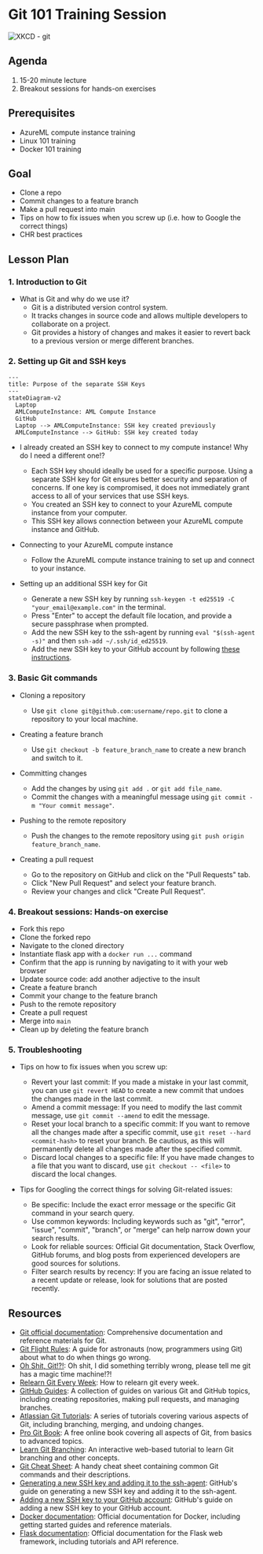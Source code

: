 # Git 101 Training Session

![XKCD - git](https://imgs.xkcd.com/comics/git.png)

## Agenda

1. 15-20 minute lecture
2. Breakout sessions for hands-on exercises

## Prerequisites

- AzureML compute instance training
- Linux 101 training
- Docker 101 training

## Goal

- Clone a repo
- Commit changes to a feature branch
- Make a pull request into main
- Tips on how to fix issues when you screw up (i.e. how to Google the correct things)
- CHR best practices

## Lesson Plan

### 1. Introduction to Git

- What is Git and why do we use it?
  - Git is a distributed version control system.
  - It tracks changes in source code and allows multiple developers to collaborate on a project.
  - Git provides a history of changes and makes it easier to revert back to a previous version or merge different branches.

### 2. Setting up Git and SSH keys

```mermaid
---
title: Purpose of the separate SSH Keys
---
stateDiagram-v2
  Laptop
  AMLComputeInstance: AML Compute Instance
  GitHub
  Laptop --> AMLComputeInstance: SSH key created previously
  AMLComputeInstance --> GitHub: SSH key created today
```

- I already created an SSH key to connect to my compute instance!  Why do I need a different one!?
  - Each SSH key should ideally be used for a specific purpose. Using a separate SSH key for Git ensures better security and separation of concerns. If one key is compromised, it does not immediately grant access to all of your services that use SSH keys.
  - You created an SSH key to connect to your AzureML compute instance from your computer.
  - This SSH key allows connection between your AzureML compute instance and GitHub.

- Connecting to your AzureML compute instance
  - Follow the AzureML compute instance training to set up and connect to your instance.

- Setting up an additional SSH key for Git
  - Generate a new SSH key by running `ssh-keygen -t ed25519 -C "your_email@example.com"` in the terminal.
  - Press "Enter" to accept the default file location, and provide a secure passphrase when prompted.
  - Add the new SSH key to the ssh-agent by running `eval "$(ssh-agent -s)"` and then `ssh-add ~/.ssh/id_ed25519`.
  - Add the new SSH key to your GitHub account by following [these instructions](https://docs.github.com/en/authentication/connecting-to-github-with-ssh/adding-a-new-ssh-key-to-your-github-account).

### 3. Basic Git commands

- Cloning a repository
  - Use `git clone git@github.com:username/repo.git` to clone a repository to your local machine.

- Creating a feature branch
  - Use `git checkout -b feature_branch_name` to create a new branch and switch to it.

- Committing changes
  - Add the changes by using `git add .` or `git add file_name`.
  - Commit the changes with a meaningful message using `git commit -m "Your commit message"`.

- Pushing to the remote repository
  - Push the changes to the remote repository using `git push origin feature_branch_name`.

- Creating a pull request
  - Go to the repository on GitHub and click on the "Pull Requests" tab.
  - Click "New Pull Request" and select your feature branch.
  - Review your changes and click "Create Pull Request".

### 4. Breakout sessions: Hands-on exercise

- Fork this repo
- Clone the forked repo
- Navigate to the cloned directory
- Instantiate flask app with a `docker run ...` command
- Confirm that the app is running by navigating to it with your web browser
- Update source code: add another adjective to the insult
- Create a feature branch
- Commit your change to the feature branch
- Push to the remote repository
- Create a pull request
- Merge into `main`
- Clean up by deleting the feature branch

### 5. Troubleshooting

- Tips on how to fix issues when you screw up:
  - Revert your last commit: If you made a mistake in your last commit, you can use `git revert HEAD` to create a new commit that undoes the changes made in the last commit.
  - Amend a commit message: If you need to modify the last commit message, use `git commit --amend` to edit the message.
  - Reset your local branch to a specific commit: If you want to remove all the changes made after a specific commit, use `git reset --hard <commit-hash>` to reset your branch. Be cautious, as this will permanently delete all changes made after the specified commit.
  - Discard local changes to a specific file: If you have made changes to a file that you want to discard, use `git checkout -- <file>` to discard the local changes.

- Tips for Googling the correct things for solving Git-related issues:
  - Be specific: Include the exact error message or the specific Git command in your search query.
  - Use common keywords: Including keywords such as "git", "error", "issue", "commit", "branch", or "merge" can help narrow down your search results.
  - Look for reliable sources: Official Git documentation, Stack Overflow, GitHub forums, and blog posts from experienced developers are good sources for solutions.
  - Filter search results by recency: If you are facing an issue related to a recent update or release, look for solutions that are posted recently.

## Resources
- [Git official documentation](https://git-scm.com/doc): Comprehensive documentation and reference materials for Git.
- [Git Flight Rules](https://github.com/k88hudson/git-flight-rules): A guide for astronauts (now, programmers using Git) about what to do when things go wrong.
- [Oh Shit, Git!?!](https://ohshitgit.com/): Oh shit, I did something terribly wrong, please tell me git has a magic time machine!?!
- [Relearn Git Every Week](https://www.reddit.com/r/ProgrammerHumor/comments/129q4l9/me_relearning_git_every_week/): How to relearn git every week.
- [GitHub Guides](https://guides.github.com/): A collection of guides on various Git and GitHub topics, including creating repositories, making pull requests, and managing branches.
- [Atlassian Git Tutorials](https://www.atlassian.com/git/tutorials): A series of tutorials covering various aspects of Git, including branching, merging, and undoing changes.
- [Pro Git Book](https://git-scm.com/book/en/v2): A free online book covering all aspects of Git, from basics to advanced topics.
- [Learn Git Branching](https://learngitbranching.js.org/): An interactive web-based tutorial to learn Git branching and other concepts.
- [Git Cheat Sheet](https://education.github.com/git-cheat-sheet-education.pdf): A handy cheat sheet containing common Git commands and their descriptions.
- [Generating a new SSH key and adding it to the ssh-agent](https://docs.github.com/en/authentication/connecting-to-github-with-ssh/generating-a-new-ssh-key-and-adding-it-to-the-ssh-agent): GitHub's guide on generating a new SSH key and adding it to the ssh-agent.
- [Adding a new SSH key to your GitHub account](https://docs.github.com/en/authentication/connecting-to-github-with-ssh/adding-a-new-ssh-key-to-your-github-account): GitHub's guide on adding a new SSH key to your GitHub account.
- [Docker documentation](https://docs.docker.com/): Official documentation for Docker, including getting started guides and reference materials.
- [Flask documentation](https://flask.palletsprojects.com/en/2.1.x/): Official documentation for the Flask web framework, including tutorials and API reference.